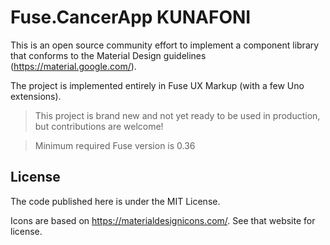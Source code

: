 # Fuse.CancerApp KUNAFONI

This is an open source community effort to implement a component library that conforms to the Material Design guidelines (https://material.google.com/).

The project is implemented entirely in Fuse UX Markup (with a few Uno extensions).

> This project is brand new and not yet ready to be used in production, but contributions are welcome!

>  Minimum required Fuse version is 0.36

## License

The code published here is under the MIT License.

Icons are based on https://materialdesignicons.com/. See that website for license.
